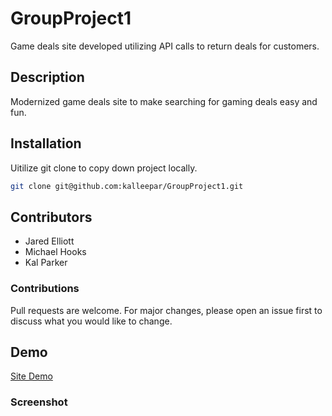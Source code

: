 # GroupProject1
Game deals site developed utilizing API calls to return deals for customers.

## Description
Modernized game deals site to make searching for gaming deals easy and fun.


## Installation
Uitilize git clone to copy down project locally.
```bash
git clone git@github.com:kalleepar/GroupProject1.git
```

## Contributors
* Jared Elliott
* Michael Hooks
* Kal Parker

### Contributions
Pull requests are welcome. For major changes, please open an issue first to discuss what you would like to change.

## Demo
[Site Demo](https://kalleepar.github.io/GroupProject1/home.html)

### Screenshot

